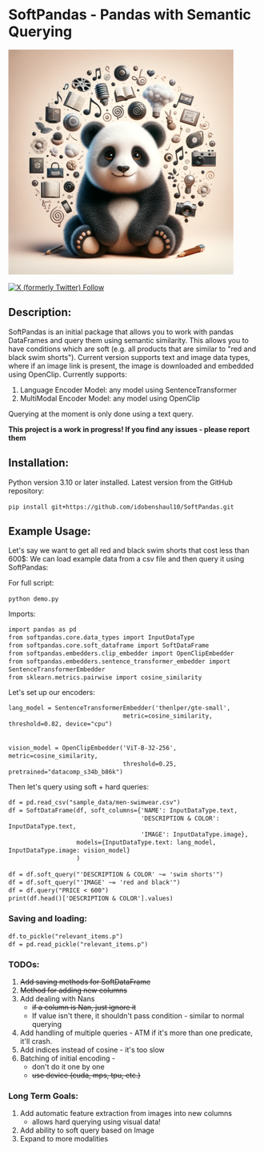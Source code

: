 # SoftPandas - Pandas with Semantic Querying


<img src="soft_panda_logo.png" alt="SoftPandas" title="Logo" width="450">

[//]: # (![GitHub Repo stars]&#40;https://img.shields.io/github/stars/idobenshaul10/SoftPandas?style=social&#41;)
[![X (formerly Twitter) Follow](https://img.shields.io/twitter/follow/ml_norms)](https://twitter.com/ml_norms)

## Description:
SoftPandas is an initial package that allows you to work with pandas DataFrames and query them using semantic similarity.
This allows you to have conditions which are soft (e.g. all products that are similar to "red and black swim shorts"). 
Current version supports text and image data types, where if an image link is present, the image is downloaded and embedded using OpenClip.
Currently supports: 
1. Language Encoder Model: any model using SentenceTransformer
2. MultiModal Encoder Model: any model using OpenClip

Querying at the moment is only done using a text query. 

**This project is a work in progress! If you find any issues - please report them**
                                                                                                                                                                                                                                                                                                                                                                                                                                                                                                                                                                
## Installation:
Python version 3.10 or later installed. Latest version from the GitHub repository:

[//]: # ()
[//]: # (```pip install softpandas```)

```pip install git+https://github.com/idobenshaul10/SoftPandas.git```


## Example Usage:
Let's say we want to get all red and black swim shorts that cost less than 600$:
We can load example data from a csv file and then query it using SoftPandas:

For full script:

```python demo.py```

Imports:
```
import pandas as pd
from softpandas.core.data_types import InputDataType
from softpandas.core.soft_dataframe import SoftDataFrame
from softpandas.embedders.clip_embedder import OpenClipEmbedder
from softpandas.embedders.sentence_transformer_embedder import SentenceTransformerEmbedder
from sklearn.metrics.pairwise import cosine_similarity
```

Let's set up our encoders:
```commandline
lang_model = SentenceTransformerEmbedder('thenlper/gte-small',
                                metric=cosine_similarity, threshold=0.82, device="cpu")


vision_model = OpenClipEmbedder('ViT-B-32-256', metric=cosine_similarity,
                                threshold=0.25, pretrained="datacomp_s34b_b86k")
```
Then let's query using soft + hard queries:

```
df = pd.read_csv("sample_data/men-swimwear.csv")
df = SoftDataFrame(df, soft_columns={'NAME': InputDataType.text,
                                     'DESCRIPTION & COLOR': InputDataType.text, 
                                     'IMAGE': InputDataType.image},
                   models={InputDataType.text: lang_model, InputDataType.image: vision_model}
                   )

df = df.soft_query("'DESCRIPTION & COLOR' ~= 'swim shorts'")
df = df.soft_query("'IMAGE' ~= 'red and black'")
df = df.query("PRICE < 600")
print(df.head()['DESCRIPTION & COLOR'].values)
```



### Saving and loading:

```commandline
df.to_pickle("relevant_items.p")
df = pd.read_pickle("relevant_items.p")
```


### TODOs:
1. ~~Add saving methods for SoftDataFrame~~
2. ~~Method for adding new columns~~
3. Add dealing with Nans
   - ~~if a column is Nan, just ignore it~~
   - If value isn't there, it shouldn't pass condition - similar to normal querying
4. Add handling of multiple queries - ATM if it's more than one predicate, it'll crash.
5. Add indices instead of cosine - it's too slow 
6. Batching of initial encoding - 
   - don't do it one by one
   - ~~use device (cuda, mps, tpu, etc.)~~

   
### Long Term Goals:
1. Add automatic feature extraction from images into new columns
   - allows hard querying using visual data!
2. Add ability to soft query based on Image
3. Expand to more modalities